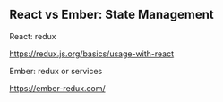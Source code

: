 ## React vs Ember: State Management


React: redux

https://redux.js.org/basics/usage-with-react

Ember: redux or services

https://ember-redux.com/
